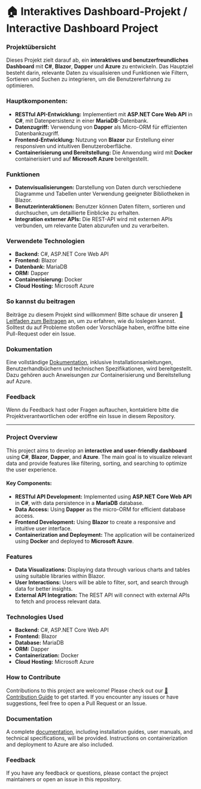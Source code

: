 # 🏠 Interaktives Dashboard-Projekt / Interactive Dashboard Project

### Projektübersicht

Dieses Projekt zielt darauf ab, ein **interaktives und benutzerfreundliches Dashboard** mit **C#**, **Blazor**, **Dapper** und **Azure** zu entwickeln. Das Hauptziel besteht darin, relevante Daten zu visualisieren und Funktionen wie Filtern, Sortieren und Suchen zu integrieren, um die Benutzererfahrung zu optimieren.

### Hauptkomponenten:
- **RESTful API-Entwicklung:** Implementiert mit **ASP.NET Core Web API** in **C#**, mit Datenpersistenz in einer **MariaDB**-Datenbank.
- **Datenzugriff:** Verwendung von **Dapper** als Micro-ORM für effizienten Datenbankzugriff.
- **Frontend-Entwicklung:** Nutzung von **Blazor** zur Erstellung einer responsiven und intuitiven Benutzeroberfläche.
- **Containerisierung und Bereitstellung:** Die Anwendung wird mit **Docker** containerisiert und auf **Microsoft Azure** bereitgestellt.

### Funktionen

- **Datenvisualisierungen:** Darstellung von Daten durch verschiedene Diagramme und Tabellen unter Verwendung geeigneter Bibliotheken in Blazor.
- **Benutzerinteraktionen:** Benutzer können Daten filtern, sortieren und durchsuchen, um detaillierte Einblicke zu erhalten.
- **Integration externer APIs:** Die REST-API wird mit externen APIs verbunden, um relevante Daten abzurufen und zu verarbeiten.

### Verwendete Technologien

- **Backend:** C#, ASP.NET Core Web API
- **Frontend:** Blazor
- **Datenbank:** MariaDB
- **ORM:** Dapper
- **Containerisierung:** Docker
- **Cloud Hosting:** Microsoft Azure

### So kannst du beitragen

Beiträge zu diesem Projekt sind willkommen! Bitte schaue dir unseren [🤝 Leitfaden zum Beitragen](https://github.com/espas-bi-it/api-dashboard/blob/main/leitfaden.md) an, um zu erfahren, wie du loslegen kannst. Solltest du auf Probleme stoßen oder Vorschläge haben, eröffne bitte eine Pull-Request oder ein Issue.

### Dokumentation

Eine vollständige [Dokumentation](https://github.com/espas-bi-it/api-dashboard/blob/main/Docs/dokumentation.md), inklusive Installationsanleitungen, Benutzerhandbüchern und technischen Spezifikationen, wird bereitgestellt. Dazu gehören auch Anweisungen zur Containerisierung und Bereitstellung auf Azure.

### Feedback

Wenn du Feedback hast oder Fragen auftauchen, kontaktiere bitte die Projektverantwortlichen oder eröffne ein Issue in diesem Repository.

---


### Project Overview

This project aims to develop an **interactive and user-friendly dashboard** using **C#**, **Blazor**, **Dapper**, and **Azure**. The main goal is to visualize relevant data and provide features like filtering, sorting, and searching to optimize the user experience.

#### Key Components:
- **RESTful API Development:** Implemented using **ASP.NET Core Web API** in **C#**, with data persistence in a **MariaDB** database.
- **Data Access:** Using **Dapper** as the micro-ORM for efficient database access.
- **Frontend Development:** Using **Blazor** to create a responsive and intuitive user interface.
- **Containerization and Deployment:** The application will be containerized using **Docker** and deployed to **Microsoft Azure**.

### Features

- **Data Visualizations:** Displaying data through various charts and tables using suitable libraries within Blazor.
- **User Interactions:** Users will be able to filter, sort, and search through data for better insights.
- **External API Integration:** The REST API will connect with external APIs to fetch and process relevant data.

### Technologies Used

- **Backend:** C#, ASP.NET Core Web API
- **Frontend:** Blazor
- **Database:** MariaDB
- **ORM:** Dapper
- **Containerization:** Docker
- **Cloud Hosting:** Microsoft Azure

### How to Contribute

Contributions to this project are welcome! Please check out our [🤝 Contribution Guide](https://github.com/espas-bi-it/api-dashboard/blob/main/leitfaden.md) to get started. If you encounter any issues or have suggestions, feel free to open a Pull Request or an Issue.

### Documentation

A complete [documentation](https://github.com/espas-bi-it/api-dashboard/blob/main/Docs/dokumentation.md), including installation guides, user manuals, and technical specifications, will be provided. Instructions on containerization and deployment to Azure are also included.

### Feedback

If you have any feedback or questions, please contact the project maintainers or open an issue in this repository.

